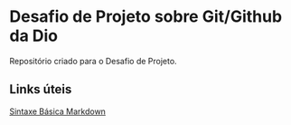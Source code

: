 # Desafio de Projeto sobre Git/Github da Dio
Repositório criado para o Desafio de Projeto.

## Links úteis
[Sintaxe Básica Markdown](https://www.markdownguide.org/)
